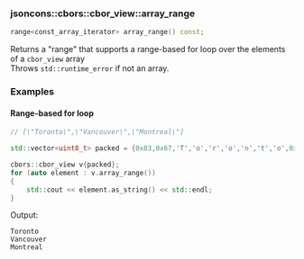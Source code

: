### jsoncons::cbors::cbor_view::array_range

```c++
range<const_array_iterator> array_range() const;
```
Returns a "range" that supports a range-based for loop over the elements of a `cbor_view` array      
Throws `std::runtime_error` if not an array.

### Examples

#### Range-based for loop

```c++
// [\"Toronto\",\"Vancouver\",\"Montreal\"]

std::vector<uint8_t> packed = {0x83,0x67,'T','o','r','o','n','t','o',0x69,'V','a','n','c','o','u','v','e','r',0x68,'M','o','n','t','r','e','a','l'};

cbors::cbor_view v{packed};
for (auto element : v.array_range())
{
    std::cout << element.as_string() << std::endl;
}
```
Output:
```
Toronto
Vancouver 
Montreal
```


